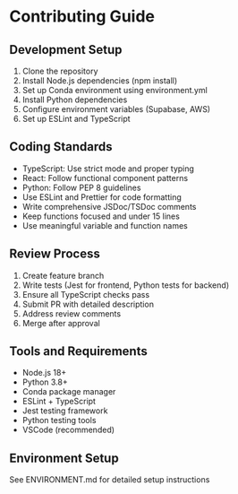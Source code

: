 # Contributing Guide

## Development Setup
1. Clone the repository
2. Install Node.js dependencies (npm install)
3. Set up Conda environment using environment.yml
4. Install Python dependencies
5. Configure environment variables (Supabase, AWS)
6. Set up ESLint and TypeScript

## Coding Standards
- TypeScript: Use strict mode and proper typing
- React: Follow functional component patterns
- Python: Follow PEP 8 guidelines
- Use ESLint and Prettier for code formatting
- Write comprehensive JSDoc/TSDoc comments
- Keep functions focused and under 15 lines
- Use meaningful variable and function names

## Review Process
1. Create feature branch
2. Write tests (Jest for frontend, Python tests for backend)
3. Ensure all TypeScript checks pass
4. Submit PR with detailed description
5. Address review comments
6. Merge after approval

## Tools and Requirements
- Node.js 18+
- Python 3.8+
- Conda package manager
- ESLint + TypeScript
- Jest testing framework
- Python testing tools
- VSCode (recommended)

## Environment Setup
See ENVIRONMENT.md for detailed setup instructions
